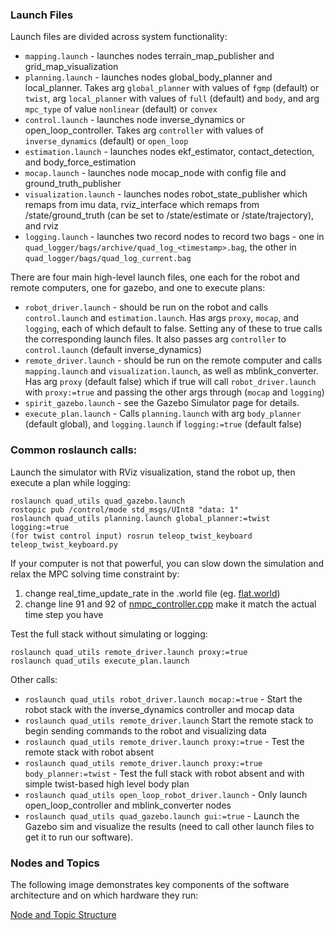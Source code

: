 ### Launch Files
Launch files are divided across system functionality:
- `mapping.launch` - launches nodes terrain_map_publisher and grid_map_visualization
- `planning.launch` - launches nodes global_body_planner and local_planner. Takes arg `global_planner` with values of `fgmp` (default) or `twist`, arg `local_planner` with values of `full` (default) and `body`, and arg `mpc_type` of value `nonlinear` (default) or `convex`
- `control.launch` - launches node inverse_dynamics or open_loop_controller. Takes arg `controller` with values of `inverse_dynamics` (default) or `open_loop`
- `estimation.launch` - launches nodes ekf_estimator, contact_detection, and body_force_estimation
- `mocap.launch` - launches node mocap_node with config file and ground_truth_publisher
- `visualization.launch` - launches nodes robot_state_publisher which remaps from imu data, rviz_interface which remaps from /state/ground_truth (can be set to /state/estimate or /state/trajectory), and rviz
- `logging.launch` - launches two record nodes to record two bags - one in `quad_logger/bags/archive/quad_log_<timestamp>.bag`, the other in `quad_logger/bags/quad_log_current.bag`

There are four main high-level launch files, one each for the robot and remote computers, one for gazebo, and one to execute plans:
- `robot_driver.launch` - should be run on the robot and calls `control.launch` and `estimation.launch`. Has args `proxy`, `mocap`, and `logging`, each of which default to false. Setting any of these to true calls the corresponding launch files. It also passes arg `controller` to `control.launch` (default inverse_dynamics)
- `remote_driver.launch` - should be run on the remote computer and calls `mapping.launch` and `visualization.launch`, as well as mblink_converter. Has arg `proxy` (default false) which if true will call `robot_driver.launch` with `proxy:=true` and passing the other args through (`mocap` and `logging`)
- `spirit_gazebo.launch` - see the Gazebo Simulator page for details.
- `execute_plan.launch` - Calls `planning.launch` with arg `body_planner` (default global), and `logging.launch` if `logging:=true` (default false)

### Common roslaunch calls:
Launch the simulator with RViz visualization, stand the robot up, then execute a plan while logging:
```
roslaunch quad_utils quad_gazebo.launch
rostopic pub /control/mode std_msgs/UInt8 "data: 1"
roslaunch quad_utils planning.launch global_planner:=twist logging:=true
(for twist control input) rosrun teleop_twist_keyboard teleop_twist_keyboard.py
```
If your computer is not that powerful, you can slow down the simulation and relax the MPC solving time constraint by:
1. change real_time_update_rate in the .world file (eg. [flat.world](https://github.com/robomechanics/quad-software/blob/main/quad_simulator/gazebo_scripts/worlds/flat/flat.world)) 
2. change line 91 and 92 of [nmpc_controller.cpp](https://github.com/robomechanics/quad-software/blob/main/nmpc_controller/src/nmpc_controller.cpp) make it match the actual time step you have

Test the full stack without simulating or logging:
```
roslaunch quad_utils remote_driver.launch proxy:=true
roslaunch quad_utils execute_plan.launch
```
Other calls:
- `roslaunch quad_utils robot_driver.launch mocap:=true` - Start the robot stack with the inverse_dynamics controller and mocap data
- `roslaunch quad_utils remote_driver.launch` Start the remote stack to begin sending commands to the robot and visualizing data
- `roslaunch quad_utils remote_driver.launch proxy:=true` - Test the remote stack with robot absent
- `roslaunch quad_utils remote_driver.launch proxy:=true body_planner:=twist` - Test the full stack with robot absent and with simple twist-based high level body plan
- `roslaunch quad_utils open_loop_robot_driver.launch` - Only launch open_loop_controller and mblink_converter nodes
- `roslaunch quad_utils quad_gazebo.launch gui:=true` - Launch the Gazebo sim and visualize the results (need to call other launch files to get it to run our software).

### Nodes and Topics

The following image demonstrates key components of the software architecture and on which hardware they run:

[Node and Topic Structure](https://cmu.app.box.com/file/861382302310)